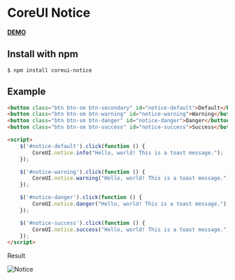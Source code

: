 # CoreUI Notice

**[DEMO](https://shabuninil.github.io/coreui-notice)**

## Install with npm
`$ npm install coreui-notice`

## Example

```html
<button class="btn btn-sm btn-secondary" id="notice-default">Default</button>
<button class="btn btn-sm btn-warning" id="notice-warning">Warning</button>
<button class="btn btn-sm btn-danger" id="notice-danger">Danger</button>
<button class="btn btn-sm btn-success" id="notice-success">Success</button>

<script>
    $('#notice-default').click(function () {
        CoreUI.notice.info("Hello, world! This is a toast message.");
    });

    $('#notice-warning').click(function () {
        CoreUI.notice.warning("Hello, world! This is a toast message.");
    });

    $('#notice-danger').click(function () {
        CoreUI.notice.danger("Hello, world! This is a toast message.");
    });

    $('#notice-success').click(function () {
        CoreUI.notice.success("Hello, world! This is a toast message.");
    });
</script>
```

Result

![Notice](https://raw.githubusercontent.com/shabuninil/coreui-notice/main/preview.png)
